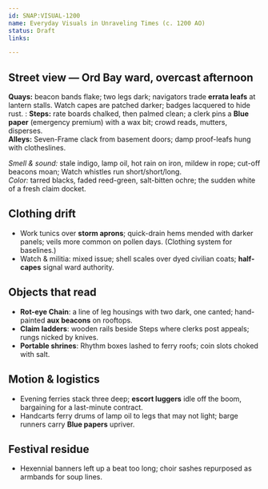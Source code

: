 ```yaml
---
id: SNAP:VISUAL-1200
name: Everyday Visuals in Unraveling Times (c. 1200 AO)
status: Draft
links:

---
```


## Street view — Ord Bay ward, overcast afternoon
**Quays:** beacon bands flake; two legs dark; navigators trade **errata leafs** at lantern stalls. Watch capes are patched darker; badges lacquered to hide rust. :
**Steps:** rate boards chalked, then palmed clean; a clerk pins a **Blue paper** (emergency premium) with a wax bit; crowd reads, mutters, disperses.  
**Alleys:** Seven-Frame clack from basement doors; damp proof-leafs hung with clotheslines. 

_Smell & sound:_ stale indigo, lamp oil, hot rain on iron, mildew in rope; cut-off beacons moan; Watch whistles run short/short/long.  
_Color:_ tarred blacks, faded reed-green, salt-bitten ochre; the sudden white of a fresh claim docket.

## Clothing drift
- Work tunics over **storm aprons**; quick-drain hems mended with darker panels; veils more common on pollen days. (Clothing system for baselines.)
- Watch & militia: mixed issue; shell scales over dyed civilian coats; **half-capes** signal ward authority. 

## Objects that read
- **Rot-eye Chain**: a line of leg housings with two dark, one canted; hand-painted **aux beacons** on rooftops.  
- **Claim ladders**: wooden rails beside Steps where clerks post appeals; rungs nicked by knives.  
- **Portable shrines**: Rhythm boxes lashed to ferry roofs; coin slots choked with salt.

## Motion & logistics
- Evening ferries stack three deep; **escort luggers** idle off the boom, bargaining for a last-minute contract.  
- Handcarts ferry drums of lamp oil to legs that may not light; barge runners carry **Blue papers** upriver.

## Festival residue
- Hexennial banners left up a beat too long; choir sashes repurposed as armbands for soup lines.
